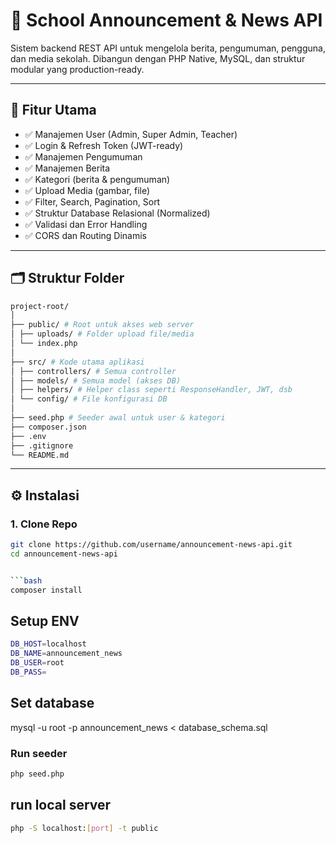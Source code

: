 # 📢 School Announcement & News API

Sistem backend REST API untuk mengelola berita, pengumuman, pengguna, dan media sekolah. Dibangun dengan PHP Native, MySQL, dan struktur modular yang production-ready.

---

## 🚀 Fitur Utama

- ✅ Manajemen User (Admin, Super Admin, Teacher)
- ✅ Login & Refresh Token (JWT-ready)
- ✅ Manajemen Pengumuman
- ✅ Manajemen Berita
- ✅ Kategori (berita & pengumuman)
- ✅ Upload Media (gambar, file)
- ✅ Filter, Search, Pagination, Sort
- ✅ Struktur Database Relasional (Normalized)
- ✅ Validasi dan Error Handling
- ✅ CORS dan Routing Dinamis

---

## 🗂️ Struktur Folder
```bash
project-root/
│
├── public/ # Root untuk akses web server
│ ├── uploads/ # Folder upload file/media
│ └── index.php
│
├── src/ # Kode utama aplikasi
│ ├── controllers/ # Semua controller
│ ├── models/ # Semua model (akses DB)
│ ├── helpers/ # Helper class seperti ResponseHandler, JWT, dsb
│ └── config/ # File konfigurasi DB
│
├── seed.php # Seeder awal untuk user & kategori
├── composer.json
├── .env
├── .gitignore
└── README.md
```
---

## ⚙️ Instalasi

### 1. Clone Repo

```bash
git clone https://github.com/username/announcement-news-api.git
cd announcement-news-api


```bash
composer install

```

## Setup ENV
```bash
DB_HOST=localhost
DB_NAME=announcement_news
DB_USER=root
DB_PASS=
```
## Set database
mysql -u root -p announcement_news < database_schema.sql

### Run seeder
```bash
php seed.php
```

## run local server
```bash
php -S localhost:[port] -t public
```